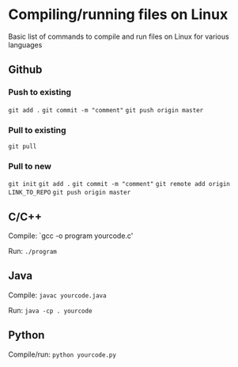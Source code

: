 # Compiling/running files on Linux
Basic list of commands to compile and run files on Linux for various languages

## Github
### Push to existing
`git add .`
`git commit -m "comment"`
`git push origin master`

### Pull to existing
`git pull`

### Pull to new
`git init`
`git add .`
`git commit -m "comment"`
`git remote add origin LINK_TO_REPO`
`git push origin master`

## C/C++
Compile: `gcc -o program yourcode.c'

Run: `./program`

## Java
Compile: `javac yourcode.java`

Run: `java -cp . yourcode`

## Python
Compile/run: `python yourcode.py`
